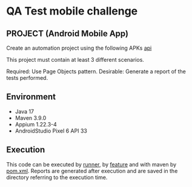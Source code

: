 # QA Test mobile challenge
## PROJECT (Android Mobile App)
Create an automation project using the following APKs [api](apps/product_registration.apk)

This project must contain at least 3 different scenarios.

Required: Use Page Objects pattern.
Desirable: Generate a report of the tests performed.

## Environment
- Java 17
- Maven 3.9.0
- Appium 1.22.3-4
- AndroidStudio Pixel 6 API 33

## Execution
This code can be executed by [runner][runners], by [feature][features] and with maven by [pom.xml][pom]. Reports are generated after execution and are saved in the directory referring to the execution time.

[runners]: src/test/java/runners
[features]: src/test/resources/features
[pom]: pom.xml